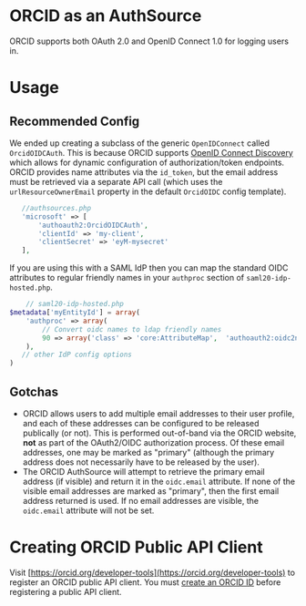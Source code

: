 # ORCID as an AuthSource

ORCID supports both OAuth 2.0 and OpenID Connect 1.0 for logging users in.

# Usage
## Recommended Config

We ended up creating a subclass of the generic `OpenIDConnect` called `OrcidOIDCAuth`. This is because ORCID supports [OpenID Connect Discovery](https://openid.net/specs/openid-connect-discovery-1_0.html) which allows for dynamic configuration of authorization/token endpoints. ORCID provides name attributes via the `id_token`, but the email address must be retrieved via a separate API call (which uses the `urlResourceOwnerEmail` property in the default `OrcidOIDC` config template).


```php
   //authsources.php
   'microsoft' => [
       'authoauth2:OrcidOIDCAuth',
       'clientId' => 'my-client',
       'clientSecret' => 'eyM-mysecret'
   ],
```

If you are using this with a SAML IdP then you can map the standard OIDC attributes to regular friendly names in your `authproc` section of `saml20-idp-hosted.php`.

```php
    // saml20-idp-hosted.php
$metadata['myEntityId'] = array(
    'authproc' => array(
        // Convert oidc names to ldap friendly names
        90 => array('class' => 'core:AttributeMap',  'authoauth2:oidc2name'),
    ),
   // other IdP config options
)
```


## Gotchas

* ORCID allows users to add multiple email addresses to their user profile, and each of these addresses can be configured to be released publically (or not). This is performed out-of-band via the ORCID website, **not** as part of the OAuth2/OIDC authorization process. Of these email addresses, one may be marked as "primary" (although the primary address does not necessarily have to be released by the user).
* The ORCID AuthSource will attempt to retrieve the primary email address (if visible) and return it in the `oidc.email` attribute. If none of the visible email addresses are marked as "primary", then the first email address returned is used. If no email addresses are visible, the `oidc.email` attribute will not be set.

# Creating ORCID Public API Client

Visit [https://orcid.org/developer-tools](https://orcid.org/developer-tools) to register an ORCID public API client. You must [create an ORCID ID](https://orcid.org/register) before registering a public API client.
